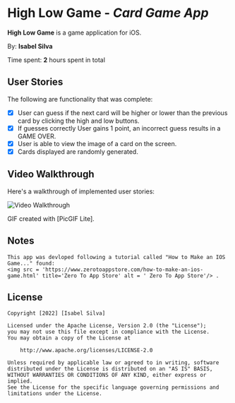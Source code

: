 # High Low Game - *Card Game App*

**High Low Game** is a game application for iOS.

By: **Isabel Silva**

Time spent: **2** hours spent in total

## User Stories

The following are functionality that was complete:

* [x] User can guess if the next card will be higher or lower than the previous card by clicking the high and low buttons. 
* [x] If guesses correctly User gains 1 point, an incorrect guess results in a GAME OVER. 
* [x] User is able to view the image of a card on the screen. 
* [x] Cards displayed are randomly generated. 
## Video Walkthrough

Here's a walkthrough of implemented user stories:

<img src='' title='Video Walkthrough' width='' alt='Video Walkthrough' />

GIF created with [PicGIF Lite].


## Notes
    This app was devloped following a tutorial called "How to Make an IOS Game..." found: 
    <img src = 'https://www.zerotoappstore.com/how-to-make-an-ios-game.html' title='Zero To App Store' alt = ' Zero To App Store'/> . 

## License

    Copyright [2022] [Isabel Silva]

    Licensed under the Apache License, Version 2.0 (the "License");
    you may not use this file except in compliance with the License.
    You may obtain a copy of the License at

        http://www.apache.org/licenses/LICENSE-2.0

    Unless required by applicable law or agreed to in writing, software
    distributed under the License is distributed on an "AS IS" BASIS,
    WITHOUT WARRANTIES OR CONDITIONS OF ANY KIND, either express or implied.
    See the License for the specific language governing permissions and
    limitations under the License.

